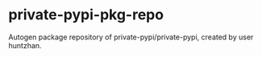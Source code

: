 # private-pypi-pkg-repo
Autogen package repository of private-pypi/private-pypi, created by user huntzhan. 
